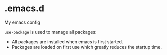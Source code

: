 # .emacs.d
My emacs config

`use-package` is used to manage all packages:
 - All packages are installed when emacs is first started.
 - Packages are loaded on first use which greatly reduces the startup time.
